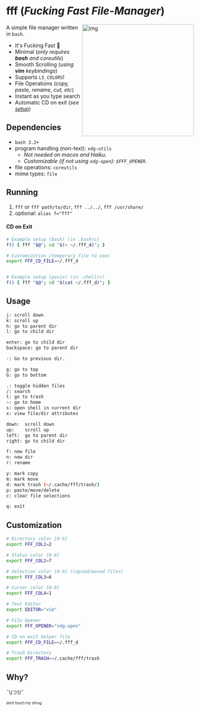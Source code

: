 # fff (*Fucking Fast File-Manager*)

<a href="https://asciinema.org/a/bsXSyPmUkaeR0ti2Qh3eZiKS8" target="_blank"><img src="https://asciinema.org/a/bsXSyPmUkaeR0ti2Qh3eZiKS8.svg" alt="img" height="300px" align="right"/></a>

A simple file manager written in `bash`.

- It's Fucking Fast 🚀
- Minimal (*only requires **bash** and coreutils*)
- Smooth Scrolling (*using **vim** keybindings*)
- Supports `LS_COLORS`!
- File Operations (*copy, paste, rename, cut, etc*)
- Instant as you type search
- Automatic CD on exit (*see [setup](#cd-on-exit)*)


## Dependencies

- `bash 3.2+`
- program handling (non-text): `xdg-utils`
    - *Not needed on macos and Haiku.*
    - *Customizable (if not using `xdg-open`): `$FFF_OPENER`.*
- file operations: `coreutils`
- mime types: `file`


## Running

1. `fff` or `fff path/to/dir`, `fff ../../`, `fff /usr/share/`
2. optional: `alias f="fff"`

#### CD on Exit

```sh
# Example setup (bash) (in .bashrc)
f() { fff "$@"; cd "$(< ~/.fff_d)"; }

# Customization (temporary file to use)
export FFF_CD_FILE=~/.fff_d


# Example setup (posix) (in .shellrc)
f() { fff "$@"; cd "$(cat ~/.fff_d)"; }

```


## Usage

```sh
j: scroll down
k: scroll up
h: go to parent dir
l: go to child dir

enter: go to child dir
backspace: go to parent dir

-: Go to previous dir.

g: go to top
G: go to bottom

.: toggle hidden files
/: search
t: go to trash
~: go to home
s: open shell in current dir
x: view file/dir attributes

down:  scroll down
up:    scroll up
left:  go to parent dir
right: go to child dir

f: new file
n: new dir
r: rename

y: mark copy
m: mark move
d: mark trash (~/.cache/fff/trash/)
p: paste/move/delete
c: clear file selections

q: exit
```

## Customization

```sh
# Directory color [0-9]
export FFF_COL1=2

# Status color [0-9]
export FFF_COL2=7

# Selection color [0-9] (copied/moved files)
export FFF_COL3=6

# Cursor color [0-9]
export FFF_COL4=1

# Text Editor
export EDITOR="vim"

# File Opener
export FFF_OPENER="xdg-open"

# CD on exit helper file
export FFF_CD_FILE=~/.fff_d

# Trash Directory
export FFF_TRASH=~/.cache/fff/trash
```

## Why?

¯\\_(ツ)_/¯

<sup><sub>dont touch my shrug</sub></sup>
